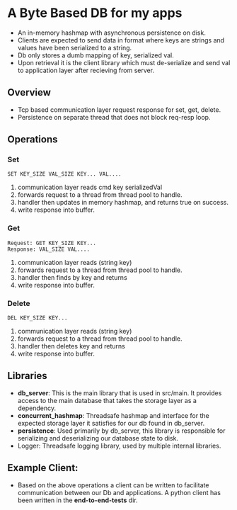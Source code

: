 # A Byte Based DB for my apps
- An in-memory hashmap with asynchronous persistence on disk.
- Clients are expected to send data in format where keys are strings and values have been serialized to a string. 
- Db only stores a dumb mapping of key, serialized val.
- Upon retrieval it is the client library which must de-serialize and send val to application layer after recieving from server.

## Overview
- Tcp based communication layer request response for set, get, delete.
- Persistence on separate thread that does not block req-resp  loop.

## Operations
### Set
```
SET KEY_SIZE VAL_SIZE KEY... VAL....
```
1. communication layer reads  cmd key serializedVal
2. forwards request to a thread from thread pool to handle.
3. handler then updates in memory hashmap, and returns true on success.
4. write response into buffer.

### Get
```
Request: GET KEY_SIZE KEY...
Response: VAL_SIZE VAL....
```
1. communication layer reads (string key)
2. forwards request to a thread from thread pool to handle.
3. handler then finds by key and returns
4. write response into buffer.
  
### Delete
```
DEL KEY_SIZE KEY...
```
1. communication layer reads (string key)
2. forwards request to a thread from thread pool to handle.
3. handler then deletes key and returns
4. write response into buffer.

## Libraries
- **db_server**: This is the main library that is used in src/main. It provides access to the main database that takes the storage layer as a dependency.
- **concurrent_hashmap**: Threadsafe hashmap and interface for the expected storage layer it satisfies for our db found in db_server.
- **persistence**: Used primarily by db_server, this library is responsible for serializing and deserializing our database state to disk.
- Logger: Threadsafe logging library, used by multiple internal libraries.

## Example Client:
- Based on the above operations a client can be written to facilitate communication between our Db and applications. A python client has been written in the **end-to-end-tests** dir.
